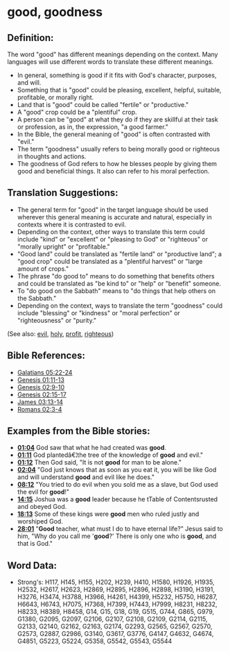 # good, goodness #

## Definition: ##

The word "good" has different meanings depending on the context. Many languages will use different words to translate these different meanings.

* In general, something is good if it fits with God's character, purposes, and will.
* Something that is "good" could be pleasing, excellent, helpful, suitable, profitable, or morally right.
* Land that is "good" could be called "fertile" or "productive."
* A "good" crop could be a "plentiful" crop.
* A person can be "good" at what they do if they are skillful at their task or profession, as in, the expression, "a good farmer."
* In the Bible, the general meaning of "good" is often contrasted with "evil."
* The term "goodness" usually refers to being morally good or righteous in thoughts and actions.
* The goodness of God refers to how he blesses people by giving them good and beneficial things. It also can refer to his moral perfection.

## Translation Suggestions: ##

* The general term for "good" in the target language should be used wherever this general meaning is accurate and natural, especially in contexts where it is contrasted to evil.
* Depending on the context, other ways to translate this term could include "kind" or "excellent" or "pleasing to God" or "righteous" or "morally upright" or "profitable."
* "Good land" could be translated as "fertile land" or "productive land"; a "good crop" could be translated as a "plentiful harvest" or "large amount of crops."
* The phrase "do good to" means to do something that benefits others and could be translated as "be kind to" or "help" or "benefit" someone.
* To "do good on the Sabbath" means to "do things that help others on the Sabbath."
* Depending on the context, ways to translate the term "goodness" could include "blessing" or "kindness" or "moral perfection" or "righteousness" or "purity."

(See also: [evil](../kt/evil.md), [holy](../kt/holy.md), [profit](../other/profit.md), [righteous](../kt/righteous.md))

## Bible References: ##

* [Galatians 05:22-24](rc://en/tn/help/gal/05/22)
* [Genesis 01:11-13](rc://en/tn/help/gen/01/11)
* [Genesis 02:9-10](rc://en/tn/help/gen/02/09)
* [Genesis 02:15-17](rc://en/tn/help/gen/02/15)
* [James 03:13-14](rc://en/tn/help/jas/03/13)
* [Romans 02:3-4](rc://en/tn/help/rom/02/03)

## Examples from the Bible stories: ##

* __[01:04](rc://en/tn/help/obs/01/04)__ God saw that what he had created was __good__.
* __[01:11](rc://en/tn/help/obs/01/11)__ God plantedâ€¦the tree of the knowledge of __good__  and evil."
* __[01:12](rc://en/tn/help/obs/01/12)__ Then God said, "It is not __good__  for man to be alone."
* __[02:04](rc://en/tn/help/obs/02/04)__ "God just knows that as soon as you eat it, you will be like God and will understand __good__  and evil like he does."
* __[08:12](rc://en/tn/help/obs/08/12)__ "You tried to do evil when you sold me as a slave, but God used the evil for __good__!"
* __[14:15](rc://en/tn/help/obs/14/15)__ Joshua was a __good__  leader because he tTable of Contentsrusted and obeyed God.
* __[18:13](rc://en/tn/help/obs/18/13)__ Some of these kings were __good__  men who ruled justly and worshiped God.
* __[28:01](rc://en/tn/help/obs/28/01)__ "__Good__  teacher, what must I do to have eternal life?" Jesus said to him, "Why do you call me '__good__?' There is only one who is __good__, and that is God."

## Word Data: ##

* Strong's: H117, H145, H155, H202, H239, H410, H1580, H1926, H1935, H2532, H2617, H2623, H2869, H2895, H2896, H2898, H3190, H3191, H3276, H3474, H3788, H3966, H4261, H4399, H5232, H5750, H6287, H6643, H6743, H7075, H7368, H7399, H7443, H7999, H8231, H8232, H8233, H8389, H8458, G14, G15, G18, G19, G515, G744, G865, G979, G1380, G2095, G2097, G2106, G2107, G2108, G2109, G2114, G2115, G2133, G2140, G2162, G2163, G2174, G2293, G2565, G2567, G2570, G2573, G2887, G2986, G3140, G3617, G3776, G4147, G4632, G4674, G4851, G5223, G5224, G5358, G5542, G5543, G5544

